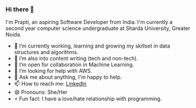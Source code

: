 ### Hi there 👋

I'm Prapti, an aspiring Software Developer from India. I'm currently a second year computer science undergraduate at Sharda University, Greater Noida.

- 🔭 I’m currently working, learning and growing my skillset in data structures and algorithms.
- 🌱 I’m also into content writing (tech and non-tech).
- 👯 I’m open for collaboration in Machine Learning. 
- 🤔 I’m looking for help with AWS.
- 💬 Ask me about anything, I'm happy to help.
- 📫 How to reach me: [LinkedIn](https://www.linkedin.com/in/prapti-devgun-a7186a200/)
- 😄 Pronouns: She/Her
- ⚡ Fun fact: I have a love/hate relationship with programming.
